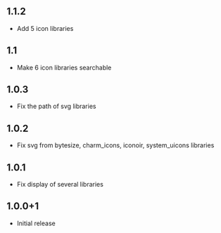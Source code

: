 ## 1.1.2

- Add 5 icon libraries

## 1.1

- Make 6 icon libraries searchable

## 1.0.3

- Fix the path of svg libraries

## 1.0.2

- Fix svg from bytesize, charm_icons, iconoir, system_uicons libraries

## 1.0.1

- Fix display of several libraries

## 1.0.0+1

- Initial release

